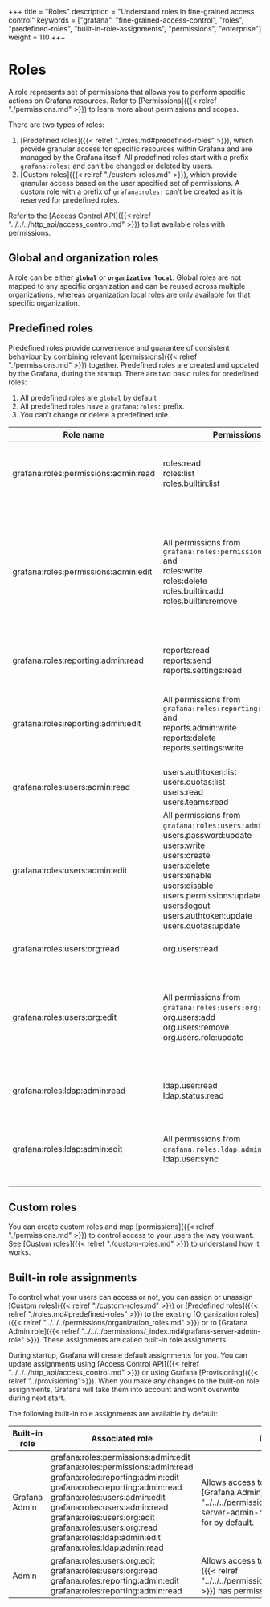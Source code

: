 +++
title = "Roles"
description = "Understand roles in fine-grained access control"
keywords = ["grafana", "fine-grained-access-control", "roles", "predefined-roles", "built-in-role-assignments", "permissions", "enterprise"]
weight = 110
+++

# Roles

A role represents set of permissions that allows you to perform specific actions on Grafana resources. Refer to [Permissions]({{< relref "./permissions.md" >}}) to learn more about permissions and scopes.

There are two types of roles:
1. [Predefined roles]({{< relref "./roles.md#predefined-roles" >}}), which provide granular access for specific resources within Grafana and are managed by the Grafana itself. All predefined roles start with a prefix `grafana:roles:` and can’t be changed or deleted by users.
1. [Custom roles]({{< relref "./custom-roles.md" >}}), which provide granular access based on the user specified set of permissions. A custom role with a prefix of `grafana:roles:` can’t be created as it is reserved for predefined roles.

Refer to the [Access Control API]({{< relref "../../../http_api/access_control.md" >}}) to list available roles with permissions.

## Global and organization roles

A role can be either **`global`** or **`organization local`**. Global roles are not mapped to any specific organization and can be reused across multiple organizations, whereas organization local roles are only available for that specific organization.

## Predefined roles

Predefined roles provide convenience and guarantee of consistent behaviour by combining relevant [permissions]({{< relref "./permissions.md" >}}) together. Predefined roles are created and updated by the Grafana, during the startup.
There are two basic rules for predefined roles:

1. All predefined roles are `global` by default
1. All predefined roles have a `grafana:roles:` prefix. 
1. You can’t change or delete a predefined role.

Role name | Permissions | Description
--- | --- | ---
grafana:roles:permissions:admin:read | roles:read<br>roles:list<br>roles.builtin:list | Allows to list and get available roles and built-in role assignments.
grafana:roles:permissions:admin:edit | All permissions from `grafana:roles:permissions:admin:read` and <br>roles:write<br>roles:delete<br>roles.builtin:add<br>roles.builtin:remove | Allows every read action and in addition allows to create, change and delete custom roles and create or remove built-in role assignments.
grafana:roles:reporting:admin:read | reports:read<br>reports:send<br>reports.settings:read | Allows to read reports and report settings.
grafana:roles:reporting:admin:edit | All permissions from `grafana:roles:reporting:admin:read` and <br>reports.admin:write<br>reports:delete<br>reports.settings:write | Allows every read action for reports and in addition allows to administer reports. 
grafana:roles:users:admin:read | users.authtoken:list<br>users.quotas:list<br>users:read<br>users.teams:read | Allows to list and get users and related information.
grafana:roles:users:admin:edit | All permissions from `grafana:roles:users:admin:read` and <br>users.password:update<br>users:write<br>users:create<br>users:delete<br>users:enable<br>users:disable<br>users.permissions:update<br>users:logout<br>users.authtoken:update<br>users.quotas:update | Allows every read action for users and in addition allows to administer users. 
grafana:roles:users:org:read | org.users:read | Allows to get user organizations.
grafana:roles:users:org:edit | All permissions from `grafana:roles:users:org:read` and <br>org.users:add<br>org.users:remove<br>org.users.role:update | Allows every read action for user organizations and in addition allows to administer user organizations.
grafana:roles:ldap:admin:read | ldap.user:read<br>ldap.status:read | Allows to read LDAP information and status.
grafana:roles:ldap:admin:edit | All permissions from `grafana:roles:ldap:admin:read` and <br>ldap.user:sync | Allows every read action for LDAP and in addition allows to administer LDAP.

## Custom roles

You can create custom roles and map [permissions]({{< relref "./permissions.md" >}}) to control access to your users the way you want. 
See [Custom roles]({{< relref "./custom-roles.md" >}}) to understand how it works.

## Built-in role assignments

To control what your users can access or not, you can assign or unassign [Custom roles]({{< relref "./custom-roles.md" >}}) or [Predefined roles]({{< relref "./roles.md#predefined-roles" >}}) to the existing [Organization roles]({{< relref "../../../permissions/organization_roles.md" >}}) or to [Grafana Admin role]({{< relref "../../../permissions/_index.md#grafana-server-admin-role" >}}). 
These assignments are called built-in role assignments.

During startup, Grafana will create default assignments for you. You can update assignments using [Access Control API]({{< relref "../../../http_api/access_control.md" >}}) or using Grafana [Provisioning]({{< relref "../provisioning">}}). 
When you make any changes to the built-on role assignments, Grafana will take them into account and won’t overwrite during next start.

The following built-in role assignments are available by default:

Built-in role | Associated role | Description
--- | --- | ---
Grafana Admin | grafana:roles:permissions:admin:edit<br>grafana:roles:permissions:admin:read<br>grafana:roles:reporting:admin:edit<br>grafana:roles:reporting:admin:read<br>grafana:roles:users:admin:edit<br>grafana:roles:users:admin:read<br>grafana:roles:users:org:edit<br>grafana:roles:users:org:read<br>grafana:roles:ldap:admin:edit<br>grafana:roles:ldap:admin:read | Allows access to resources which [Grafana Admin]({{< relref "../../../permissions/_index.md#grafana-server-admin-role" >}}) has permissions for by default.
Admin | grafana:roles:users:org:edit<br>grafana:roles:users:org:read<br>grafana:roles:reporting:admin:edit<br>grafana:roles:reporting:admin:read | Allows access to resource which [Admin]({{< relref "../../../permissions/organization_roles.md" >}}) has permissions for by default.
